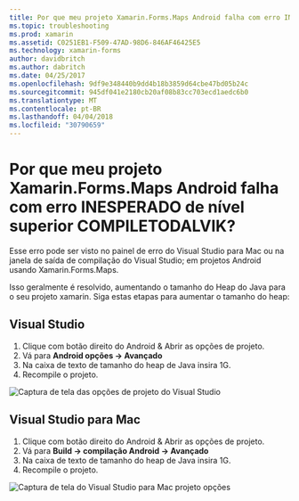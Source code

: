 ```yaml
---
title: Por que meu projeto Xamarin.Forms.Maps Android falha com erro INESPERADO de nível superior COMPILETODALVIK?
ms.topic: troubleshooting
ms.prod: xamarin
ms.assetid: C0251EB1-F509-47AD-98D6-846AF46425E5
ms.technology: xamarin-forms
author: davidbritch
ms.author: dabritch
ms.date: 04/25/2017
ms.openlocfilehash: 9df9e348440b9dd4b18b3859d64cbe47bd05b24c
ms.sourcegitcommit: 945df041e2180cb20af08b83cc703ecd1aedc6b0
ms.translationtype: MT
ms.contentlocale: pt-BR
ms.lasthandoff: 04/04/2018
ms.locfileid: "30790659"
---
```

# <a name="why-does-my-xamarinformsmaps-android-project-fail-with-compiletodalvik-unexpected-top-level-error"></a>Por que meu projeto Xamarin.Forms.Maps Android falha com erro INESPERADO de nível superior COMPILETODALVIK?

Esse erro pode ser visto no painel de erro do Visual Studio para Mac ou na janela de saída de compilação do Visual Studio; em projetos Android usando Xamarin.Forms.Maps.

Isso geralmente é resolvido, aumentando o tamanho do Heap do Java para o seu projeto xamarin. Siga estas etapas para aumentar o tamanho do heap:

## <a name="visual-studio"></a>Visual Studio

1. Clique com botão direito do Android & Abrir as opções de projeto.
2. Vá para **Android opções -> Avançado**
3. Na caixa de texto de tamanho do heap de Java insira 1G.
4. Recompile o projeto.

![Captura de tela das opções de projeto do Visual Studio](maps-compiletodalvik-error-images/vsjavaheap.png "opções no Visual Studio de Build do Android")

## <a name="visual-studio-for-mac"></a>Visual Studio para Mac

1.  Clique com botão direito do Android & Abrir as opções de projeto.
2.  Vá para **Build -> compilação Android -> Avançado**
3.  Na caixa de texto de tamanho do heap de Java insira 1G.
4.  Recompile o projeto.  

![Captura de tela do Visual Studio para Mac projeto opções](maps-compiletodalvik-error-images/xsjavaheap.png "Android compilar opções no Visual Studio para Mac")


